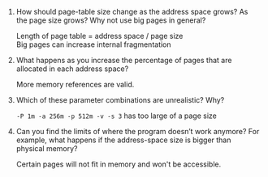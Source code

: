 1. How should page-table size change as the address space grows? As the page size grows? Why not use big pages in general?

    Length of page table = address space / page size  
    Big pages can increase internal fragmentation  

2. What happens as you increase the percentage of pages that are allocated in each address space?

    More memory references are valid.

3. Which of these parameter combinations are unrealistic? Why?

    `-P 1m -a 256m -p 512m -v -s 3` has too large of a page size

4. Can you find the limits of where the program doesn’t work anymore? For example, what happens if the address-space size is bigger than physical memory?

    Certain pages will not fit in memory and won't be accessible.